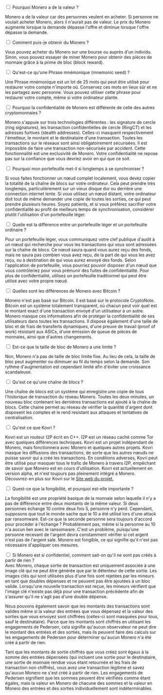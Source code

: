 <div class="tab">
    <input id="tab-one" type="checkbox" name="tabs" class="accordion">
    <label for="tab-one" class="accordion">Pourquoi Monero a de la valeur ?</label>

<div class="tab-content" markdown="1">

Monero a de la valeur car des personnes veulent en acheter. Si personne ne voulait acheter Monero, alors il n'aurait pas de valeur. Le prix du Monero augmente lorsque la demande dépasse l'offre et diminue lorsque l'offre dépasse la demande.

</div>

</div>

<div class="tab">
    <input id="tab-two" type="checkbox" name="tabs" class="accordion">
    <label for="tab-two" class="accordion">Comment puis-je obtenir du Monero ?</label>

<div class="tab-content" markdown="1">

Vous pouvez acheter du Monero sur une bourse ou auprès d'un individu. Sinon, vous pouvez essayer de miner Monero pour obtenir des pièces de monnaie grâce à la prime de bloc (block reward).
</div>

</div>

<div class="tab">
    <input id="tab-three" type="checkbox" name="tabs" class="accordion">
    <label for="tab-three" class="accordion">Qu'est-ce qu'une Phrase mnémonique (mnemonic seed) ?</label>

<div class="tab-content" markdown="1">

Une Phrase mnémonique est un lot de 25 mots qui peut être utilisé pour restaurer votre compte n'importe où. Conservez ces mots en lieux sûr et ne les partagez avec personne. Vous pouvez utiliser cette phrase pour restaurer votre compte, même si votre ordinateur plante.
</div>

</div>

<div class="tab">
    <input id="tab-four" type="checkbox" name="tabs" class="accordion">
    <label for="tab-four" class="accordion">Pourquoi la confidentialité de Monero est différente de celle des autres cryptomonnaies ?</label>

<div class="tab-content" markdown="1">

Monero s'appuie sur trois technologies différentes : les signature de cercle (ring signatures), les transaction confidentielles de cercle (RingCT) et les adresses furtives (stealth addresses). Celles-ci masquent respectivement l'émetteur, le montant et le destinataire d'une transaction. Toutes les transactions sur le réseaux sont ainsi obligatoirement sécurisées. Il est impossible de faire une transaction non-sécurisée par accident. Cette fonctionnalité est une exclusivité de Monero. Votre confidentialité ne repose pas sur la confiance que vous devriez avoir en qui que ce soit.
</div>

</div>

<div class="tab">
    <input id="tab-five" type="checkbox" name="tabs" class="accordion">
    <label for="tab-five" class="accordion">Pourquoi mon portefeuille met-il si longtemps à se synchroniser ?</label>

<div class="tab-content" markdown="1">

Si vous faites fonctionner un nœud complet localement, vous devez copier la totalité de la chaîne de blocs sur votre ordinateur. Cela peut prendre très longtemps, particulièrement sur un vieux disque dur ou derrière une connection internet lente. Si vous utilisez un nœud distant, votre ordinateur doit tout de même demander une copie de toutes les sorties, ce qui peut prendre plusieurs heures. Soyez patients, et si vous préférez sacrifier votre confidentialité au profit de meilleurs temps de synchronisation, considérer plutôt l'utilisation d'un portefeuille léger.
</div>

</div>

<div class="tab">
    <input id="tab-six" type="checkbox" name="tabs" class="accordion">
    <label for="tab-six" class="accordion">Quelle est la différence entre un portefeuille léger et un portefeuille ordinaire ?</label>

<div class="tab-content" markdown="1">

Pour un portefeuille léger, vous communiquez votre clef publique d'audit à un nœud qui recherche pour vous les transactions qui vous sont adressées sur la chaîne de blocs. Ce nœud saura quand vous aurez reçu des fonds, mais ne saura pas combien vous avez reçu, de la part de qui vous les avez reçu, ou à destination de qui vous aurez envoyé des fonds. Selon l'application de portefeuille, vous pourriez pouvoir disposer d'un nœud que vous contrôleriez pour vous prémunir des fuites de confidentialité. Pour plus de confidentialité, utilisez un portefeuille traditionnel qui peut être utilisé avec votre propre nœud.
</div>

</div>

<div class="tab">
    <input id="tab-seven" type="checkbox" name="tabs" class="accordion">
    <label for="tab-seven" class="accordion">Quelles sont les différences de Monero avec Bitcoin ?</label>

<div class="tab-content" markdown="1">

Monero n'est pas basé sur Bitcoin. Il est basé sur le protocole CryptoNote. Bitcoin est un système totalement transparent, où chacun peut voir quel est le montant exact d'une transaction envoyé d'un utilisateur à un autre. Monero masque ces informations afin de protéger la confidentialité de ses utilisateurs dans toutes les transactions. Il dispose également d'une taille de bloc et de frais de transferts dynamiques, d'une preuve de travail (proof of work) résistant aux ASICs, d'une émission de queue de pièces de monnaies, ainsi que d'autres changements.
</div>

</div>

<div class="tab">
    <input id="tab-eight" type="checkbox" name="tabs" class="accordion">
    <label for="tab-eight" class="accordion">Est-ce que la taille de bloc de Monero a une limite ?</label>

<div class="tab-content" markdown="1">

Non, Monero n'a pas de taille de bloc limite fixe. Au lieu de cela, la taille de bloc peut augmenter ou diminuer au fil du temps selon la demande. Son rythme d'augmentation est cependant limité afin d'éviter une croissance scandaleuse.
</div>

</div>

<div class="tab">
    <input id="tab-nine" type="checkbox" name="tabs" class="accordion">
    <label for="tab-nine" class="accordion">Qu'est ce qu'une chaîne de blocs ?</label>

<div class="tab-content" markdown="1">

Une chaîne de blocs est un système qui enregistre une copie de tous l'historique de transaction du réseau Monero. Toutes les deux minutes, un nouveau bloc contenant les dernières transactions est ajouté à la chaîne de blocs. Cette chaine permet au réseau de vérifier la quantité d'argent dont disposent les comptes et le rend resistant aux attaques et tentatives de centralisation.
</div>

</div>

<div class="tab">
    <input id="tab-ten" type="checkbox" name="tabs" class="accordion">
    <label for="tab-ten" class="accordion">Qu'est ce que Kovri ?</label>

<div class="tab-content" markdown="1">

Kovri est un routeur I2P écrit en C++. I2P est un réseau caché comme Tor avec quelques différences techniques. Kovri est un projet indépendant de Monero, mais fonctionnera avec Monero et quelques autres projets. Kovri masque les diffusions des transactions, de sorte que les autres nœuds ne puisse savoir qui a créé les transactions. En conditions adverses, Kovri peut être utilisé pour masquer tous le trafic de Monero à travers I2P, empêchant de savoir que Monero est en cours d'utilisation. Kovri est actuellement en version alpha, et n'est toujours pas pleinement intégré à Monero. Découvrez-en plus sur Kovri sur le [Site web du projet.](https://getkovri.org)
</div>

</div>

<div class="tab">
    <input id="tab-eleven" type="checkbox" name="tabs" class="accordion">
    <label for="tab-eleven" class="accordion">Quest-ce que la fongibilité, et pourquoi est-elle importante ?</label>

<div class="tab-content" markdown="1">

La fongibilité est une propriété basique de la monnaie selon laquelle il n'y a pas de différence entre deux montants de la même valeur. Si deux personnes échange 10 contre deux fois 5, personne n'y perd. Cependant, supposons que tout le monde sache que le 10 a été utilisé lors d'une attack par ransomware. Est-ce que la seconde personne sera toujours d'accord pour procéder à l'échange ? Probablement pas, même si la personne au 10 n'a aucun lien avec le ransomware. C'est un problème, puisqu'une personne recevant de l'argent devra constamment vérifier si cet argent n'est pas de l'argent sale. Monero est fongible, ce qui signifie qu'il n'est pas nécessaire d'appliquer ces mesures.
</div>

</div>

<div class="tab">
    <input id="tab-twelve" type="checkbox" name="tabs" class="accordion">
    <label for="tab-twelve" class="accordion">Si Monero est si confidentiel, comment sait-on qu'il ne sont pas créés à partir de rien ?</label>

<div class="tab-content" markdown="1">
Avec Monero, chaque sortie de transaction est uniquement associée à une image clé qui ne peut être générée que par le détenteur de cette sortie. Les images clés qui sont utilisées plus d'une fois sont rejetées par les mineurs en tant que doubles dépenses et ne peuvent pas être ajoutées à un bloc valide. Lorsqu'une nouvelle transaction est reçue, les mineurs vérifient que l'image clé n'existe pas déjà pour une transaction précédente afin de s'assurer qu'il ne s'agit pas d'une double dépense.

Nous pouvons également savoir que les montants des transactions sont valides même si la valeur des entrées que vous dépensez et la valeur des sorties que vous envoyez sont chiffrées (celles-ci sont masquées pour tous, sauf le destinataire). Parce que les montants sont chiffrés en utilisant les engagements de Pedersen, cela signifie qu'aucun observateur ne peut dire le montant des entrées et des sorties, mais ils peuvent faire des calculs sur les engagements de Pedersen pour déterminer qu'aucun Monero n'a été créé à partir de rien.

Tant que les montants de sortie chiffrés que vous créez sont égaux à la somme des entrées dépensées (qui incluent une sortie pour le destinataire, une sortie de monnaie rendue vous étant retournée et les frais de transaction non chiffrés), vous avez une transaction légitime et savez qu'aucun Monero ne s'est créé à partir de rien. Les engagements de Pedersen signifient que les sommes peuvent être vérifiées comme étant égales, mais la valeur en Monero de chacune des sommes et la valeur en Monero des entrées et des sorties individuellement sont indéterminables.
</div>

</div>
